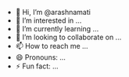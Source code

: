 - 👋 Hi, I’m @arashnamati
- 👀 I’m interested in ...
- 🌱 I’m currently learning ...
- 💞️ I’m looking to collaborate on ...
- 📫 How to reach me ...
- 😄 Pronouns: ...
- ⚡ Fun fact: ...

<!---
arashnamati/arashnamati is a ✨ special ✨ repository because its `README.md` (this file) appears on your GitHub profile.
You can click the Preview link to take a look at your changes.
--->
